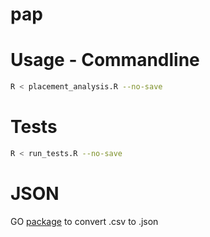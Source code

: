 # pap

# Usage - Commandline
```sh
R < placement_analysis.R --no-save
```

# Tests

```sh
R < run_tests.R --no-save
```

# JSON
GO [package](https://github.com/bigUNO/pkp) to convert .csv to .json
